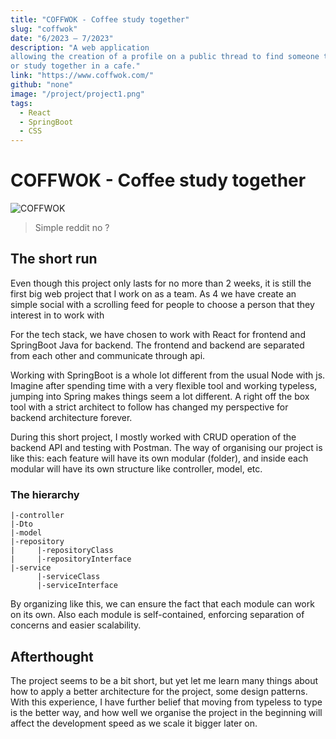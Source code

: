 ```yaml
---
title: "COFFWOK - Coffee study together"
slug: "coffwok"
date: "6/2023 – 7/2023"
description: "A web application
allowing the creation of a profile on a public thread to find someone to work with
or study together in a cafe."  
link: "https://www.coffwok.com/"
github: "none"
image: "/project/project1.png"
tags:
  - React
  - SpringBoot
  - CSS
---
```

# COFFWOK - Coffee study together
![COFFWOK](/project/project1.png)

> Simple reddit no ?

## The short run

Even though this project only lasts for no more than 2 weeks, it is still the first big web project that I work on as a team. As 4 we have create an simple social with a scrolling feed for people to choose a person that they interest in to work with

For the tech stack, we have chosen to work with React for frontend and SpringBoot Java for backend. The frontend and backend are separated from each other and communicate through api.

Working with SpringBoot is a whole lot different from the usual Node with js. Imagine after spending time with a very flexible tool and working typeless, jumping into Spring makes things seem a lot different. A right off the box tool with a strict architect to follow has changed my perspective for backend architecture forever.


During this short project, I mostly worked with CRUD operation of the backend API and testing with Postman. The way of organising our project is like this: each feature will have its own modular (folder), and inside each modular will have its own structure like controller, model, etc.

### The hierarchy 
```
|-controller
|-Dto
|-model
|-repository
|     |-repositoryClass
|     |-repositoryInterface
|-service
      |-serviceClass
      |-serviceInterface
```

[//]: # (***Example of a profile module.***)

By organizing like this, we can ensure the fact that each module can work on its own. Also each module is self-contained, enforcing separation of concerns and easier scalability.
## Afterthought
The project seems to be a bit short, but yet let me learn many things about how to apply a better architecture for the project, some design patterns. With this experience, I have further belief that moving from typeless to type is the better way, and how well we organise the project in the beginning will affect the development speed as we scale it bigger later on.